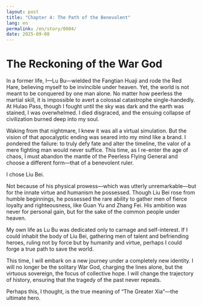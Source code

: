 ```yaml
---
layout: post
title: "Chapter 4: The Path of the Benevolent"
lang: en
permalink: /en/story/0004/
date: 2025-09-08
---
```

# The Reckoning of the War God

In a former life, I—Lu Bu—wielded the Fangtian Huaji and rode the Red Hare, believing myself to be invincible under heaven. Yet, the world is not meant to be conquered by one man alone. No matter how peerless the martial skill, it is impossible to avert a colossal catastrophe single-handedly. At Hulao Pass, though I fought until the sky was dark and the earth was stained, I was overwhelmed. I died disgraced, and the ensuing collapse of civilization burned deep into my soul.

Waking from that nightmare, I knew it was all a virtual simulation. But the vision of that apocalyptic ending was seared into my mind like a brand. I pondered the failure: to truly defy fate and alter the timeline, the valor of a mere fighting man would never suffice. This time, as I re-enter the age of chaos, I must abandon the mantle of the Peerless Flying General and choose a different form—that of a benevolent ruler.

I chose Liu Bei.

Not because of his physical prowess—which was utterly unremarkable—but for the innate virtue and humanism he possessed. Though Liu Bei rose from humble beginnings, he possessed the rare ability to gather men of fierce loyalty and righteousness, like Guan Yu and Zhang Fei. His ambition was never for personal gain, but for the sake of the common people under heaven.

My own life as Lu Bu was dedicated only to carnage and self-interest. If I could inhabit the body of Liu Bei, gathering men of talent and befriending heroes, ruling not by force but by humanity and virtue, perhaps I could forge a true path to save the world.

This time, I will embark on a new journey under a completely new identity. I will no longer be the solitary War God, charging the lines alone, but the virtuous sovereign, the focus of collective hope. I will change the trajectory of history, ensuring that the tragedy of the past never repeats.

Perhaps this, I thought, is the true meaning of “The Greater Xia”—the ultimate hero.